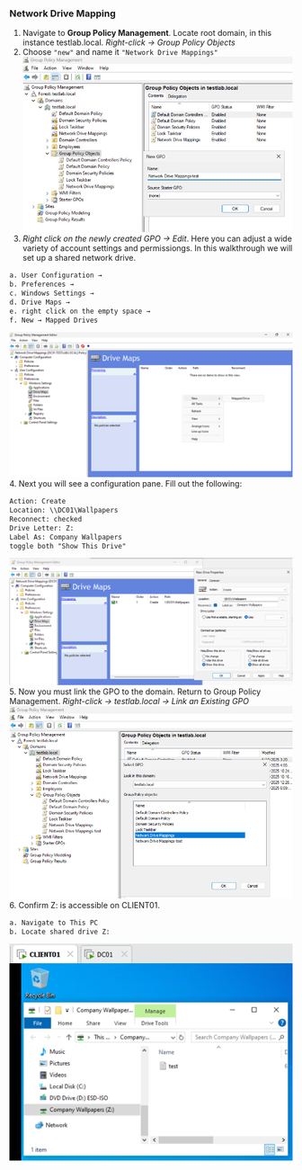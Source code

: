 ### Network Drive Mapping
1. Navigate to **Group Policy Management**. Locate root domain, in this instance testlab.local. *Right-click → Group Policy Objects*
2. Choose ` "new" ` and name it ` "Network Drive Mappings" `
![group policy management](https://github.com/nickbruggen90/LabsVol8021Q/blob/main/Project%201.1%3A%20Active%20Directory%20and%20Windows%2010%20Integration/Images/Screenshot%202025-06-11%20180955.png)
3. *Right click on the newly created GPO → Edit*. Here you can adjust a wide variety of account settings and permissiongs. In this walkthrough we will set up a shared network drive.
```
a. User Configuration → 
b. Preferences → 
c. Windows Settings → 
d. Drive Maps → 
e. right click on the empty space → 
f. New → Mapped Drives
```
![new mapped drive](https://github.com/nickbruggen90/LabsVol8021Q/blob/main/Project%201.1%3A%20Active%20Directory%20and%20Windows%2010%20Integration/Images/Screenshot%202025-06-11%20122324.png)
4. Next you will see a configuration pane. Fill out the following:
```
Action: Create
Location: \\DC01\Wallpapers
Reconnect: checked
Drive Letter: Z:
Label As: Company Wallpapers
toggle both "Show This Drive"
```
![new drive creation](https://github.com/nickbruggen90/LabsVol8021Q/blob/main/Project%201.1%3A%20Active%20Directory%20and%20Windows%2010%20Integration/Images/Screenshot%202025-06-11%20180805.png)
5. Now you must link the GPO to the domain. Return to Group Policy Management. *Right-click → testlab.local → Link an Existing GPO*
![link GPO](https://github.com/nickbruggen90/LabsVol8021Q/blob/main/Project%201.1%3A%20Active%20Directory%20and%20Windows%2010%20Integration/Images/Screenshot%202025-06-11%20181141.png)  
6. Confirm Z: is accessible on CLIENT01.  
```
a. Navigate to This PC
b. Locate shared drive Z:
```
![confirmation of Z:](https://github.com/nickbruggen90/LabsVol8021Q/blob/main/Project%201.1%3A%20Active%20Directory%20and%20Windows%2010%20Integration/Images/Screenshot%202025-06-11%20124816.png)
